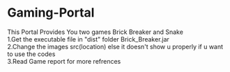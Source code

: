 # Gaming-Portal
This Portal Provides You two games Brick Breaker and Snake
<br>
1.Get the executable file in "dist" folder Brick_Breaker.jar
<br>
2.Change the images src(location) else it doesn't show u properly if u want to use the codes
<br>
3.Read Game report for more refrences
